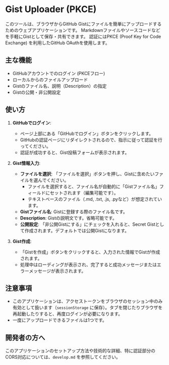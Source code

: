 # Gist Uploader (PKCE)

このツールは、ブラウザからGitHub Gistにファイルを簡単にアップロードするためのウェブアプリケーションです。
Markdownファイルやソースコードなどを手軽にGistとして保存・共有できます。
認証にはPKCE (Proof Key for Code Exchange) を利用したGitHub OAuthを使用します。

## 主な機能

- GitHubアカウントでのログイン (PKCEフロー)
- ローカルからのファイルアップロード
- Gistのファイル名、説明（Description）の指定
- Gistの公開・非公開設定

## 使い方

1.  **GitHubでログイン**:
    -   ページ上部にある「GitHubでログイン」ボタンをクリックします。
    -   GitHubの認証ページにリダイレクトされるので、指示に従って認証を行ってください。
    -   認証が成功すると、Gist投稿フォームが表示されます。

2.  **Gist情報入力**:
    -   **ファイルを選択**: 「ファイルを選択」ボタンを押し、Gistに含めたいファイルを選んでください。
        -   ファイルを選択すると、ファイル名が自動的に「Gistファイル名」フィールドにセットされます（編集可能です）。
        -   テキストベースのファイル（.md, .txt, .js, .pyなど）が想定されています。
    -   **Gistファイル名**: Gistに登録する際のファイル名です。
    -   **Description**: Gistの説明文です。省略可能です。
    -   **公開設定**: 「非公開Gistにする」にチェックを入れると、Secret Gistとして作成されます。デフォルトでは公開Gistになります。

3.  **Gist作成**:
    -   「Gistを作成」ボタンをクリックすると、入力された情報でGistが作成されます。
    -   処理中はローディングが表示され、完了すると成功メッセージまたはエラーメッセージが表示されます。

## 注意事項

-   このアプリケーションは、アクセストークンをブラウザのセッション中のみ有効として扱います（`sessionStorage` に保存）。タブを閉じたりブラウザを再起動したりすると、再度ログインが必要になります。
-   一度にアップロードできるファイルは1つです。

## 開発者の方へ

このアプリケーションのセットアップ方法や技術的な詳細、特に認証部分のCORS対応については、`develop.md` を参照してください。